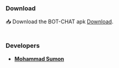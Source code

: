 

### Download
📥 Download the BOT-CHAT apk <a href="https://github.com/Sumon-404/Bot-app/raw/main/app-release.apk">Download</a>.
<br>
<br>

### Developers
- [**Mohammad Sumon**](https://www.facebook.com/profile.php?id=100038515780974)
<br>
